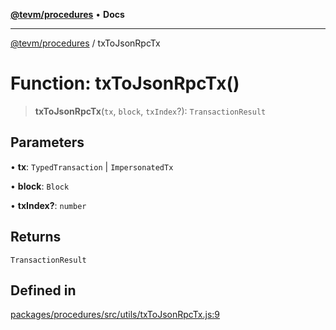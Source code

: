 [**@tevm/procedures**](../README.md) • **Docs**

***

[@tevm/procedures](../globals.md) / txToJsonRpcTx

# Function: txToJsonRpcTx()

> **txToJsonRpcTx**(`tx`, `block`, `txIndex`?): `TransactionResult`

## Parameters

• **tx**: `TypedTransaction` \| `ImpersonatedTx`

• **block**: `Block`

• **txIndex?**: `number`

## Returns

`TransactionResult`

## Defined in

[packages/procedures/src/utils/txToJsonRpcTx.js:9](https://github.com/qbzzt/tevm-monorepo/blob/main/packages/procedures/src/utils/txToJsonRpcTx.js#L9)
